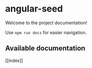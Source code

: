# angular-seed

Welcome to the project documentation!

Use `npm run docs` for easier navigation.

## Available documentation

[[index]]
